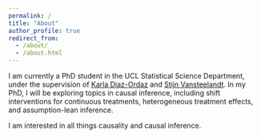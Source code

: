 ```yaml
---
permalink: /
title: "About"
author_profile: true
redirect_from: 
  - /about/
  - /about.html
---
```


I am currently a PhD student in the UCL Statistical Science Department, under the supervision of [Karla Diaz-Ordaz](https://kdiazordaz.github.io/) and [Stijn Vansteelandt](https://users.ugent.be/~svsteela/). In my PhD, I will be exploring topics in causal inference, including shift interventions for continuous treatments, heterogeneous treatment effects, and assumption-lean inference.

I am interested in all things causality and causal inference. 
